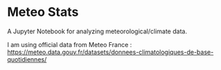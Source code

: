 # Meteo Stats

A Jupyter Notebook for analyzing meteorological/climate data.

I am using official data from Meteo France : https://meteo.data.gouv.fr/datasets/donnees-climatologiques-de-base-quotidiennes/
